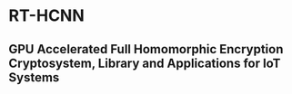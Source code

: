 # RT-HCNN
## GPU Accelerated Full Homomorphic Encryption Cryptosystem, Library and Applications for IoT Systems
